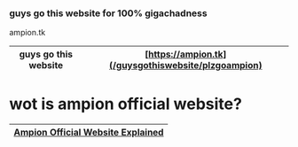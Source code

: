 ### guys go this website for 100% gigachadness
 ampion.tk

|guys go this website | [https://ampion.tk](/guysgothiswebsite/plzgoampion) |
|---------------------|-----------------------------------------------------|

# wot is ampion official website?
|[Ampion Official Website Explained](/guysgothiswebsite/Ae1)|
|--------------------------------------|
